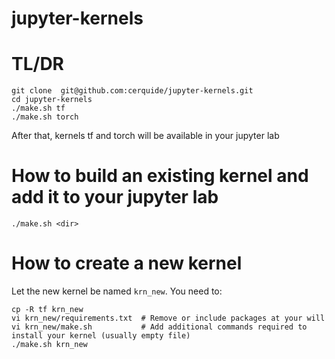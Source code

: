 # jupyter-kernels

# TL/DR
```
git clone  git@github.com:cerquide/jupyter-kernels.git
cd jupyter-kernels
./make.sh tf
./make.sh torch
```

After that, kernels tf and torch will be available in your jupyter lab

# How to build an existing kernel and add it to your jupyter lab
```
./make.sh <dir>
```

# How to create a new kernel 
Let the new kernel be named `krn_new`. You need to:
```
cp -R tf krn_new
vi krn_new/requirements.txt  # Remove or include packages at your will
vi krn_new/make.sh           # Add additional commands required to install your kernel (usually empty file)
./make.sh krn_new
```
